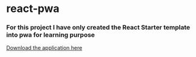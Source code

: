 # react-pwa 
### For this project I have only created the React Starter template into pwa for learning purpose

[Download the application here](https://infallible-brattain-f4d44f.netlify.app)
